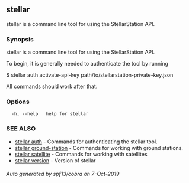 ## stellar

stellar is a command line tool for using the StellarStation API.

### Synopsis

stellar is a command line tool for using the StellarStation API.

To begin, it is generally needed to authenticate the tool by running

$ stellar auth activate-api-key path/to/stellarstation-private-key.json

All commands should work after that.

### Options

```
  -h, --help   help for stellar
```

### SEE ALSO

* [stellar auth](stellar_auth.md)	 - Commands for authenticating the stellar tool.
* [stellar ground-station](stellar_ground-station.md)	 - Commands for working with ground stations.
* [stellar satellite](stellar_satellite.md)	 - Commands for working with satellites
* [stellar version](stellar_version.md)	 - Version of stellar

###### Auto generated by spf13/cobra on 7-Oct-2019
